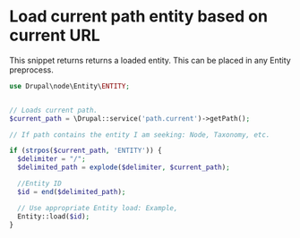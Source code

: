 # Load current path entity based on current URL

This snippet returns returns a loaded entity. This can be placed in any Entity preprocess.

```php
use Drupal\node\Entity\ENTITY;


// Loads current path.
$current_path = \Drupal::service('path.current')->getPath();

// If path contains the entity I am seeking: Node, Taxonomy, etc.

if (strpos($current_path, 'ENTITY')) {
  $delimiter = "/";
  $delimited_path = explode($delimiter, $current_path);

  //Entity ID
  $id = end($delimited_path);

  // Use appropriate Entity load: Example, 
  Entity::load($id);
}
```



